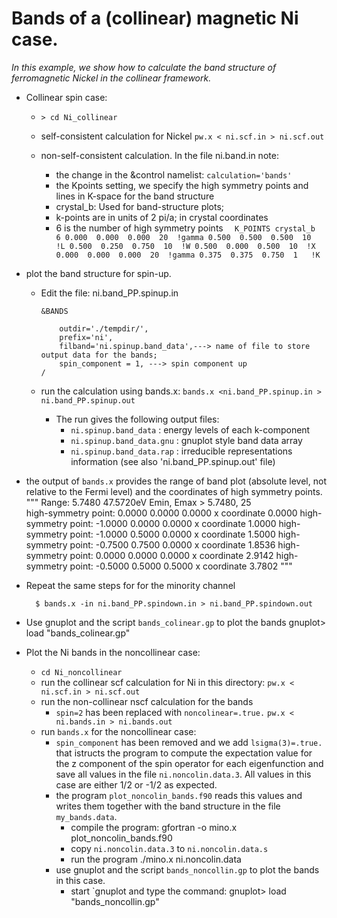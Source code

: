 # Bands of a (collinear) magnetic Ni case. 
_In this example, we show how to calculate the band structure of 
ferromagnetic Nickel in the collinear framework._  


* Collinear spin case: 
  * `> cd Ni_collinear`
  * self-consistent calculation for Nickel
               `pw.x < ni.scf.in > ni.scf.out ` 

  * non-self-consistent calculation. In the file ni.band.in note:
    *  the change in the &control namelist:  `calculation='bands'`
    *  the Kpoints setting, we specify the high symmetry points and lines in K-space for the band structure
    * crystal_b: Used for band-structure plots; 
    * k-points are in units of  2 pi/a; in crystal coordinates
    * 6 is the number of high symmetry points 
          ```  
          K_POINTS crystal_b  
          6
            0.000  0.000  0.000  20  !gamma
            0.500  0.500  0.500  10  !L
            0.500  0.250  0.750  10  !W
            0.500  0.000  0.500  10  !X
            0.000  0.000  0.000  20  !gamma
            0.375  0.375  0.750  1   !K
          ```
          
  


 * plot the band structure for spin-up.
   * Edit the file: ni.band_PP.spinup.in
       ```
       &BANDS
       
           outdir='./tempdir/',
           prefix='ni',
           filband='ni.spinup.band_data',---> name of file to store output data for the bands; 
           spin_component = 1, ---> spin component up
       /
       ``` 
   * run the calculation using bands.x:
     `bands.x <ni.band_PP.spinup.in > ni.band_PP.spinup.out` 

     * The run gives the following output files:
       * `ni.spinup.band_data` : energy levels of each k-component
       * `ni.spinup.band_data.gnu` : gnuplot style band data array
       * `ni.spinup.band_data.rap` : irreducible representations information (see also 'ni.band_PP.spinup.out' file)


  * the output of `bands.x` provides the range of band plot (absolute level, not relative to the Fermi level) and the coordinates
    of high symmetry points. 
"""
Range:    5.7480   47.5720eV  Emin, Emax > 5.7480, 25           
high-symmetry point:  0.0000 0.0000 0.0000   x coordinate   0.0000
high-symmetry point: -1.0000 0.0000 0.0000   x coordinate   1.0000
high-symmetry point: -1.0000 0.5000 0.0000   x coordinate   1.5000
high-symmetry point: -0.7500 0.7500 0.0000   x coordinate   1.8536
high-symmetry point:  0.0000 0.0000 0.0000   x coordinate   2.9142
high-symmetry point: -0.5000 0.5000 0.5000   x coordinate   3.7802
"""


  * Repeat the same steps for for the minority channel

          $ bands.x -in ni.band_PP.spindown.in > ni.band_PP.spindown.out

  * Use gnuplot and the script `bands_colinear.gp` to plot the bands
         gnuplot> load "bands_colinear.gp"


* Plot the Ni bands in the noncollinear case:
  * `cd Ni_noncollinear` 
  * run the collinear scf  calculation for Ni in this directory:
        `pw.x < ni.scf.in > ni.scf.out`
  * run the non-collinear nscf calculation for the bands
    * `spin=2` has been replaced with `noncolinear=.true.` 
         `pw.x < ni.bands.in > ni.bands.out` 
  * run `bands.x` for the noncollinear case: 
    * `spin_component` has been removed and we add `lsigma(3)=.true.` that istructs the program to compute the 
       expectation value for the z component of the spin operator for each eigenfunction and save all values in 
       the file `ni.noncolin.data.3`. All values in this case are either 1/2 or -1/2 as expected. 
    * the program `plot_noncolin_bands.f90` reads this values and writes them together with the band structure in the file  `my_bands.data`.
       * compile the program: 
                  gfortran -o mino.x plot_noncolin_bands.f90 
       * copy `ni.noncolin.data.3` to `ni.noncolin.data.s` 
       * run the program
                 ./mino.x ni.noncolin.data  
    * use gnuplot and the script `bands_noncollin.gp` to plot the bands in this case. 
      * start `gnuplot and type the command:
                gnuplot> load "bands_noncollin.gp"  


